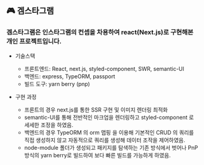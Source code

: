 ## :video_game: 겜스타그램
### 겜스타그램은 인스타그램의 컨셉을 차용하여 react(Next.js)로 구현해본 개인 프로젝트입니다.

- 기술스택
  - 프론트엔드: React, next.js, styled-component, SWR, semantic-UI
  - 백엔드: express, TypeORM, passport
  - 빌드 도구: yarn berry (pnp)

- 구현 과정
  - 프론트의 경우 next.js를 통한 SSR 구현 및 이미지 렌더링 최적화
  - semantic-UI를 통해 전반적인 마크업을 렌더링하고 styled-component 로 세세한 조정을 하였음.
  - 백엔드의 경우 TypeORM 의 orm 맵핑 을 이용해 기본적인 CRUD 의 쿼리를 직접 생성하지 않고 자동적으로 쿼리를 생성해 데이터 조작을 제어하였음.
  - node-module 폴더가 생성되고 패키지를 탐색하는 기존 방식에서 벗어나 PnP 방식의 yarn berry로 빌드하여 보다 빠른 빌드를 가능하게 하였음.
